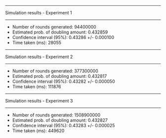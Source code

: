 *************************************
  Simulation results - Experiment 1
*************************************
- Number of rounds generated: 94400000
- Estimated prob. of doubling amount:    0.432859
- Confidence interval (95%):  0.43286 +/- 0.000100
- Time taken (ms): 28055

*************************************
  Simulation results - Experiment 2
*************************************
- Number of rounds generated: 377300000
- Estimated prob. of doubling amount:    0.432817
- Confidence interval (95%):  0.43282 +/- 0.000050
- Time taken (ms): 111876

*************************************
  Simulation results - Experiment 3
*************************************
- Number of rounds generated: 1508900000
- Estimated prob. of doubling amount:    0.432827
- Confidence interval (95%):  0.43283 +/- 0.000025
- Time taken (ms): 449620
